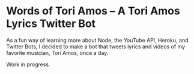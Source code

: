 # Words of Tori Amos – A Tori Amos Lyrics Twitter Bot

As a fun way of learning more about Node, the YouTube API, Heroku, and Twitter Bots, I decided to make a bot that tweets lyrics and videos of my favorite musician, Tori Amos, once a day.

Work in progress.
